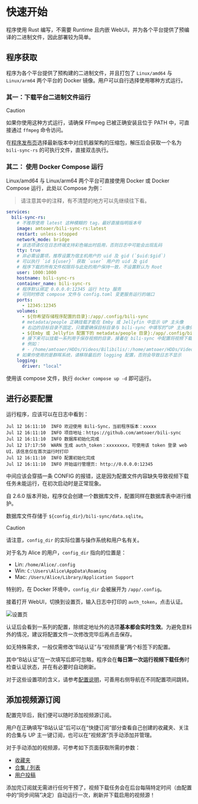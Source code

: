 # 快速开始

程序使用 Rust 编写，不需要 Runtime 且内嵌 WebUI，并为各个平台提供了预编译的二进制文件，因此部署较为简单。

## 程序获取

程序为各个平台提供了预构建的二进制文件，并且打包了 `Linux/amd64` 与 `Linux/arm64` 两个平台的 Docker 镜像。用户可以自行选择使用哪种方式运行。

### 其一：下载平台二进制文件运行

> [!CAUTION]
> 如果你使用这种方式运行，请确保 FFmpeg 已被正确安装且位于 PATH 中，可直接通过 `ffmpeg` 命令访问。

在[程序发布页](https://github.com/amtoaer/bili-sync/releases)选择最新版本中对应机器架构的压缩包，解压后会获取一个名为 `bili-sync-rs` 的可执行文件，直接双击执行。

### 其二： 使用 Docker Compose 运行

Linux/amd64 与 Linux/arm64 两个平台可直接使用 Docker 或 Docker Compose 运行，此处以 Compose 为例：
> 请注意其中的注释，有不清楚的地方可以先继续往下看。

```yaml
services:
  bili-sync-rs:
    # 不推荐使用 latest 这种模糊的 tag，最好直接指明版本号
    image: amtoaer/bili-sync-rs:latest
    restart: unless-stopped
    network_mode: bridge
    # 该选项请仅在日志终端支持彩色输出时启用，否则日志中可能会出现乱码
    tty: true
    # 非必需设置项，推荐设置为宿主机用户的 uid 及 gid (`$uid:$gid`)
    # 可以执行 `id ${user}` 获取 `user` 用户的 uid 及 gid
    # 程序下载的所有文件权限将与此处的用户保持一致，不设置默认为 Root
    user: 1000:1000
    hostname: bili-sync-rs
    container_name: bili-sync-rs
    # 程序默认绑定 0.0.0.0:12345 运行 http 服务
    # 可同时修改 compose 文件与 config.toml 变更服务运行的端口
    ports:
      - 12345:12345
    volumes:
      - ${你希望存储程序配置的目录}:/app/.config/bili-sync
      # metadata/people 正确挂载才能在 Emby 或 Jellyfin 中显示 UP 主头像
      # 右边的目标目录不固定，只需要确保目标目录与 bili-sync 中填写的“UP 主头像保存路径”保持一致即可
      - ${Emby 或 Jellyfin 配置下的 metadata/people 目录}:/app/.config/bili-sync/upper_face
      # 接下来可以挂载一系列用于保存视频的目录，接着在 bili-sync 中配置将视频下载到这些目录即可
      # 例如：
      # - /home/amtoaer/HDDs/Videos/Bilibilis/:/home/amtoaer/HDDs/Videos/Bilibilis/
    # 如果你使用的是群晖系统，请移除最后的 logging 配置，否则会导致日志不显示
    logging:
      driver: "local"
```

使用该 compose 文件，执行 `docker compose up -d` 即可运行。

## 进行必要配置

运行程序，应该可以在日志中看到：
```
Jul 12 16:11:10  INFO 欢迎使用 Bili-Sync，当前程序版本：xxxxx
Jul 12 16:11:10  INFO 项目地址：https://github.com/amtoaer/bili-sync
Jul 12 16:11:10  INFO 数据库初始化完成
Jul 12 17:17:50  WARN 生成 auth_token：xxxxxxxx，可使用该 token 登录 web UI，该信息仅在首次运行时打印
Jul 12 16:11:10  INFO 配置初始化完成
Jul 12 16:11:10  INFO 开始运行管理页: http://0.0.0.0:12345
```

中间应该会穿插一条 CONFIG 的报错，这是因为配置文件内容缺失导致视频下载任务未能运行，在初次启动时是正常现象。

自 2.6.0 版本开始，程序仅会创建一个数据库文件，配置同样在数据库表中进行维护。

数据库文件存储于 `${config_dir}/bili-sync/data.sqlite`。

> [!CAUTION]
>
> 请注意，`config_dir` 的实际位置与操作系统和用户名有关。
>
> 对于名为 Alice 的用户，`config_dir` 指向的位置是：
>
> + Lin: `/home/Alice/.config`
> + Win: `C:\Users\Alice\AppData\Roaming`
> + Mac: `/Users/Alice/Library/Application Support`
>
> 特别的，在 Docker 环境中，`config_dir` 会被展开为 `/app/.config`。

接着打开 WebUI，切换到设置页，输入日志中打印的 `auth_token`，点击认证。

![设置页](/assets/config.webp)

认证后会看到一系列的配置，除绑定地址外的选项**基本都会实时生效**。为避免意料外的情况，建议将配置文件一次修改完毕后再点击保存。

如无特殊需求，一般仅需修改“B站认证”与“视频质量”两个标签下的配置。

其中“B站认证”在一次填写后即可忽略，程序会在**每日第一次运行视频下载任务**时检查认证状态，并在有必要时自动刷新。

对于这些设置项的含义，请参考[配置说明](./configuration.md)，可善用右侧导航在不同配置项间跳转。

## 添加视频源订阅

配置完毕后，我们便可以随时添加视频源订阅。

用户在正确填写“B站认证”后可以在“快捷订阅”部分查看自己创建的收藏夹、关注的合集与 UP 主一键订阅，也可以在“视频源”页手动添加并管理。

对于手动添加的视频源，可参考如下页面获取所需的参数：

- [收藏夹](./favorite.md)
- [合集 / 列表](./collection.md)
- [用户投稿](./submission.md)

添加完订阅就无需进行任何干预了，视频下载任务会在后台每隔特定时间（由配置中的“同步间隔”决定）自动运行一次，刷新并下载启用的视频源！